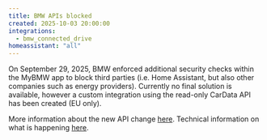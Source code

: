 ```yaml
---
title: BMW APIs blocked
created: 2025-10-03 20:00:00
integrations:
  - bmw_connected_drive
homeassistant: "all"
---
```


On September 29, 2025, BMW enforced additional security checks within the MyBMW app to block third parties (i.e. Home Assistant, but also other companies such as energy providers).
Currently no final solution is available, however a custom integration using the read-only CarData API has been created (EU only).

More information about the new API change [here](https://github.com/home-assistant/core/issues/149750).
Technical information on what is happening [here](https://github.com/home-assistant/core/issues/152646#issuecomment-3356106193).
